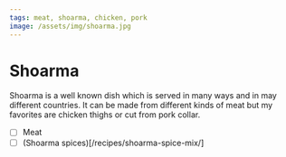 ```yaml
---
tags: meat, shoarma, chicken, pork
image: /assets/img/shoarma.jpg
---
```


# Shoarma

Shoarma is a well known dish which is served in many ways and in may different countries. It can be made from different kinds of meat but my favorites are chicken thighs or cut from pork collar.

- [ ] Meat
- [ ] (Shoarma spices)[/recipes/shoarma-spice-mix/]
